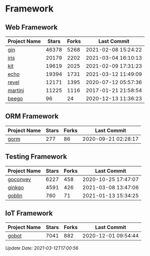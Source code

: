 # Framework

## Web Framework
| Project Name | Stars | Forks | Last Commit |
| ------------ | ----- | ----- | ----------- |
| [gin](https://github.com/gin-gonic/gin) | 46378 | 5268 | 2021-02-08 15:24:22 |
| [iris](https://github.com/kataras/iris) | 20179 | 2202 | 2021-03-04 16:10:13 |
| [kit](https://github.com/go-kit/kit) | 19619 | 2025 | 2021-02-09 17:31:23 |
| [echo](https://github.com/labstack/echo) | 19394 | 1731 | 2021-03-12 11:49:09 |
| [revel](https://github.com/revel/revel) | 12171 | 1395 | 2020-07-12 05:57:36 |
| [martini](https://github.com/go-martini/martini) | 11225 | 1116 | 2017-01-21 21:58:54 |
| [beego](https://github.com/astaxie/beego) | 96 | 24 | 2020-12-13 11:36:23 |

## ORM Framework
| Project Name | Stars | Forks | Last Commit |
| ------------ | ----- | ----- | ----------- |
| [gorm](https://github.com/jinzhu/gorm) | 277 | 86 | 2020-09-21 02:28:17 |

## Testing Framework
| Project Name | Stars | Forks | Last Commit |
| ------------ | ----- | ----- | ----------- |
| [goconvey](https://github.com/smartystreets/goconvey) | 6227 | 458 | 2020-10-25 17:47:07 |
| [ginkgo](https://github.com/onsi/ginkgo) | 4591 | 426 | 2021-03-08 13:47:06 |
| [goblin](https://github.com/franela/goblin) | 760 | 71 | 2021-01-13 15:34:25 |

## IoT Framework
| Project Name | Stars | Forks | Last Commit |
| ------------ | ----- | ----- | ----------- |
| [gobot](https://github.com/hybridgroup/gobot) | 7041 | 882 | 2020-12-01 09:54:44 |

*Update Date: 2021-03-12T17:00:56*